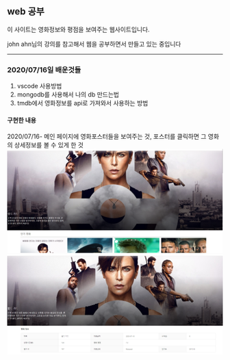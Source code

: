 ## web 공부

이 사이트는 영화정보와 평점을 보여주는 웹사이트입니다.

john ahn님의 강의를 참고해서 웹을 공부하면서 만들고 있는 중입니다

---------------------------------------------------------------

### 2020/07/16일 배운것들

1. vscode 사용방법
2. mongodb를 사용해서 나의 db 만드는법
3. tmdb에서 영화정보를 api로 가져와서 사용하는 방법

#### 구현한 내용

2020/07/16- 메인 페이지에 영화포스터들을 보여주는 것, 포스터를 클릭하면 그 영화의 상세정보를 볼 수 있게 한 것
![main page](day1.PNG)
![detail page](day1-1.PNG)
